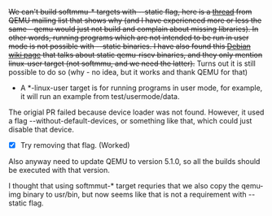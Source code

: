 ~~We can't build softmmu-* targets with --static flag, here is a
[thread](https://lists.gnu.org/archive/html/qemu-devel/2011-11/msg02878.html)
from QEMU mailing list that shows why (and I have experienced more or
less the same - qemu would just not build and complain about missing
libraries). In other words, running programs which are not intended to
be run in user mode is not possible with --static binaries. I have also
found this
[Debian wiki page](https://wiki.debian.org/RISC-V#Manual_qemu-user_installation)
that talks about static qemu-riscv binaries,
and they only mention linux-user target (not softmmu, and we need the
latter).~~ Turns out it is still possible to do so (why - no idea, but it
works and thank QEMU for that)

- A *-linux-user target is for running programs in user mode, for
example, it will run an example from test/usermode/data.

The origial PR failed because device loader was not found. However, it
used a flag --without-default-devices, or something like that, which
could just disable that device.

- [x] Try removing that flag. (Worked)

Also anyway need to update QEMU to version 5.1.0, so all the builds
should be executed with that version.

I thought that using softmmut-* target requries that we also copy
the qemu-img binary to usr/bin, but now seems like that is not a
requirement with --static flag.